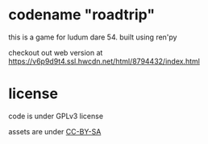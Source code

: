 # codename "roadtrip"

this is a game for ludum dare 54. built using ren'py

checkout out web version at https://v6p9d9t4.ssl.hwcdn.net/html/8794432/index.html

# license

code is under GPLv3 license

assets are under [CC-BY-SA](https://creativecommons.org/licenses/by-sa/4.0/)
